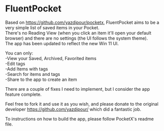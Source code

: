 # FluentPocket

Based on https://github.com/yazdipour/pocketx, FluentPocket aims to be a very simple list of saved items in your Pocket.   
There's no Reading View (when you click an item it'll open your default browser) and there are no settings (the UI follows the system theme).  
The app has been updated to reflect the new Win 11 UI.  
  
You can only:  
-View your Saved, Archived, Favorited items  
-Edit tags  
-Add Items with tags  
-Search for items and tags  
-Share to the app to create an item   
  
There are a couple of fixes I need to implement, but I consider the app feature complete.  
  
Feel free to fork it and use it as you wish, and please donate to the original developer https://github.com/yazdipour/ which did a fantastic job.  
  
To instructions on how to build the app, please follow PocketX's readme file.  

